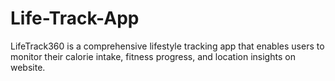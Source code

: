 # Life-Track-App
LifeTrack360 is a comprehensive lifestyle tracking app that enables users to monitor their calorie intake, fitness progress, and location insights on website.
